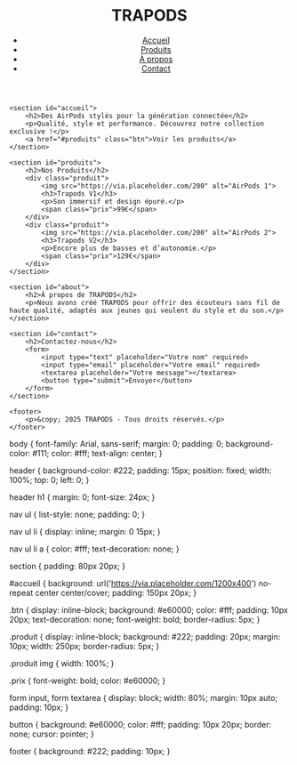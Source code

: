 <!DOCTYPE html>
<html lang="fr">
<head>
    <meta charset="UTF-8">
    <meta name="viewport" content="width=device-width, initial-scale=1.0">
    <title>TRAPODS - AirPods pour les jeunes</title>
    <link rel="stylesheet" href="style.css">
</head>
<body>
    <header>
        <h1>TRAPODS</h1>
        <nav>
            <ul>
                <li><a href="#accueil">Accueil</a></li>
                <li><a href="#produits">Produits</a></li>
                <li><a href="#about">À propos</a></li>
                <li><a href="#contact">Contact</a></li>
            </ul>
        </nav>
    </header>

    <section id="accueil">
        <h2>Des AirPods stylés pour la génération connectée</h2>
        <p>Qualité, style et performance. Découvrez notre collection exclusive !</p>
        <a href="#produits" class="btn">Voir les produits</a>
    </section>

    <section id="produits">
        <h2>Nos Produits</h2>
        <div class="produit">
            <img src="https://via.placeholder.com/200" alt="AirPods 1">
            <h3>Trapods V1</h3>
            <p>Son immersif et design épuré.</p>
            <span class="prix">99€</span>
        </div>
        <div class="produit">
            <img src="https://via.placeholder.com/200" alt="AirPods 2">
            <h3>Trapods V2</h3>
            <p>Encore plus de basses et d’autonomie.</p>
            <span class="prix">129€</span>
        </div>
    </section>

    <section id="about">
        <h2>À propos de TRAPODS</h2>
        <p>Nous avons créé TRAPODS pour offrir des écouteurs sans fil de haute qualité, adaptés aux jeunes qui veulent du style et du son.</p>
    </section>

    <section id="contact">
        <h2>Contactez-nous</h2>
        <form>
            <input type="text" placeholder="Votre nom" required>
            <input type="email" placeholder="Votre email" required>
            <textarea placeholder="Votre message"></textarea>
            <button type="submit">Envoyer</button>
        </form>
    </section>

    <footer>
        <p>&copy; 2025 TRAPODS - Tous droits réservés.</p>
    </footer>
</body>
</html>
body {
    font-family: Arial, sans-serif;
    margin: 0;
    padding: 0;
    background-color: #111;
    color: #fff;
    text-align: center;
}

header {
    background-color: #222;
    padding: 15px;
    position: fixed;
    width: 100%;
    top: 0;
    left: 0;
}

header h1 {
    margin: 0;
    font-size: 24px;
}

nav ul {
    list-style: none;
    padding: 0;
}

nav ul li {
    display: inline;
    margin: 0 15px;
}

nav ul li a {
    color: #fff;
    text-decoration: none;
}

section {
    padding: 80px 20px;
}

#accueil {
    background: url('https://via.placeholder.com/1200x400') no-repeat center center/cover;
    padding: 150px 20px;
}

.btn {
    display: inline-block;
    background: #e60000;
    color: #fff;
    padding: 10px 20px;
    text-decoration: none;
    font-weight: bold;
    border-radius: 5px;
}

.produit {
    display: inline-block;
    background: #222;
    padding: 20px;
    margin: 10px;
    width: 250px;
    border-radius: 5px;
}

.produit img {
    width: 100%;
}

.prix {
    font-weight: bold;
    color: #e60000;
}

form input, form textarea {
    display: block;
    width: 80%;
    margin: 10px auto;
    padding: 10px;
}

button {
    background: #e60000;
    color: #fff;
    padding: 10px 20px;
    border: none;
    cursor: pointer;
}

footer {
    background: #222;
    padding: 10px;
}
